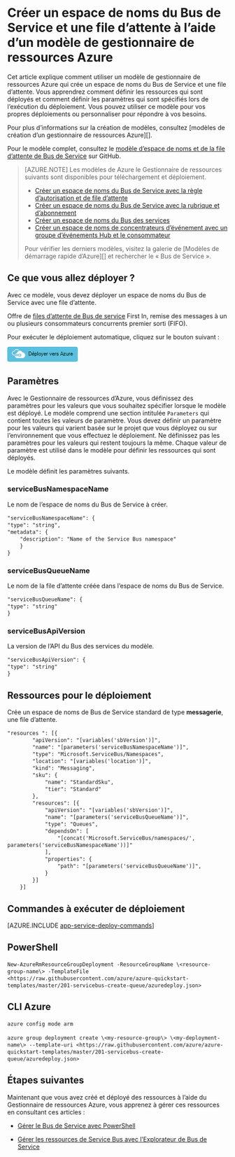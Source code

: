 <properties
    pageTitle="Créer un espace de noms du Bus de Service avec la file d’attente à l’aide d’un modèle de gestionnaire de ressources Azure | Microsoft Azure"
    description="Créer un espace de noms du Bus de Service et une file d’attente à l’aide du modèle de gestionnaire de ressources Azure"
    services="service-bus"
    documentationCenter=".net"
    authors="sethmanheim"
    manager="timlt"
    editor=""/>

<tags
    ms.service="service-bus"
    ms.devlang="tbd"
    ms.topic="article"
    ms.tgt_pltfrm="dotnet"
    ms.workload="na"
    ms.date="10/14/2016"
    ms.author="sethm;shvija"/>

# <a name="create-a-service-bus-namespace-and-a-queue-using-an-azure-resource-manager-template"></a>Créer un espace de noms du Bus de Service et une file d’attente à l’aide d’un modèle de gestionnaire de ressources Azure

Cet article explique comment utiliser un modèle de gestionnaire de ressources Azure qui crée un espace de noms du Bus de Service et une file d’attente. Vous apprendrez comment définir les ressources qui sont déployés et comment définir les paramètres qui sont spécifiés lors de l’exécution du déploiement. Vous pouvez utiliser ce modèle pour vos propres déploiements ou personnaliser pour répondre à vos besoins.

Pour plus d’informations sur la création de modèles, consultez [modèles de création d’un gestionnaire de ressources Azure][].

Pour le modèle complet, consultez le [modèle d’espace de noms et de la file d’attente de Bus de Service][] sur GitHub.

>[AZURE.NOTE] Les modèles de Azure le Gestionnaire de ressources suivants sont disponibles pour téléchargement et déploiement.
>
>-    [Créer un espace de noms du Bus de Service avec la règle d’autorisation et de file d’attente](service-bus-resource-manager-namespace-auth-rule.md)
>-    [Créer un espace de noms du Bus de Service avec la rubrique et d’abonnement](service-bus-resource-manager-namespace-topic.md)
>-    [Créer un espace de noms du Bus des services](service-bus-resource-manager-namespace.md)
>-    [Créer un espace de noms de concentrateurs d’événement avec un groupe d’événements Hub et le consommateur](../event-hubs/event-hubs-resource-manager-namespace-event-hub.md)
>
>Pour vérifier les derniers modèles, visitez la galerie de [Modèles de démarrage rapide d’Azure][] et rechercher le « Bus de Service ».

## <a name="what-will-you-deploy"></a>Ce que vous allez déployer ?

Avec ce modèle, vous devez déployer un espace de noms du Bus de Service avec une file d’attente.

Offre de [files d’attente de Bus de service](service-bus-queues-topics-subscriptions.md#queues) First In, remise des messages à un ou plusieurs consommateurs concurrents premier sorti (FIFO).

Pour exécuter le déploiement automatique, cliquez sur le bouton suivant :

[![Déployer vers Azure](./media/service-bus-resource-manager-namespace-queue/deploybutton.png)](https://portal.azure.com/#create/Microsoft.Template/uri/https%3A%2F%2Fraw.githubusercontent.com%2FAzure%2Fazure-quickstart-templates%2Fmaster%2F201-servicebus-create-queue%2Fazuredeploy.json)

## <a name="parameters"></a>Paramètres

Avec le Gestionnaire de ressources d’Azure, vous définissez des paramètres pour les valeurs que vous souhaitez spécifier lorsque le modèle est déployé. Le modèle comprend une section intitulée `Parameters` qui contient toutes les valeurs de paramètre. Vous devez définir un paramètre pour les valeurs qui varient basée sur le projet que vous déployez ou sur l’environnement que vous effectuez le déploiement. Ne définissez pas les paramètres pour les valeurs qui restent toujours la même. Chaque valeur de paramètre est utilisé dans le modèle pour définir les ressources qui sont déployés.

Le modèle définit les paramètres suivants.

### <a name="servicebusnamespacename"></a>serviceBusNamespaceName

Le nom de l’espace de noms du Bus de Service à créer.

```
"serviceBusNamespaceName": {
"type": "string",
"metadata": { 
    "description": "Name of the Service Bus namespace" 
    }
}
```

### <a name="servicebusqueuename"></a>serviceBusQueueName

Le nom de la file d’attente créée dans l’espace de noms du Bus de Service.

```
"serviceBusQueueName": {
"type": "string"
}
```

### <a name="servicebusapiversion"></a>serviceBusApiVersion

La version de l’API du Bus des services du modèle.

```
"serviceBusApiVersion": {
"type": "string"
}
```

## <a name="resources-to-deploy"></a>Ressources pour le déploiement

Crée un espace de noms de Bus de Service standard de type **messagerie**, une file d’attente.

```
"resources ": [{
        "apiVersion": "[variables('sbVersion')]",
        "name": "[parameters('serviceBusNamespaceName')]",
        "type": "Microsoft.ServiceBus/Namespaces",
        "location": "[variables('location')]",
        "kind": "Messaging",
        "sku": {
            "name": "StandardSku",
            "tier": "Standard"
        },
        "resources": [{
            "apiVersion": "[variables('sbVersion')]",
            "name": "[parameters('serviceBusQueueName')]",
            "type": "Queues",
            "dependsOn": [
                "[concat('Microsoft.ServiceBus/namespaces/', parameters('serviceBusNamespaceName'))]"
            ],
            "properties": {
                "path": "[parameters('serviceBusQueueName')]",
            }
        }]
    }]
```

## <a name="commands-to-run-deployment"></a>Commandes à exécuter de déploiement

[AZURE.INCLUDE [app-service-deploy-commands](../../includes/app-service-deploy-commands.md)]

## <a name="powershell"></a>PowerShell

```
New-AzureRmResourceGroupDeployment -ResourceGroupName \<resource-group-name\> -TemplateFile <https://raw.githubusercontent.com/azure/azure-quickstart-templates/master/201-servicebus-create-queue/azuredeploy.json>
```

## <a name="azure-cli"></a>CLI Azure

```
azure config mode arm

azure group deployment create \<my-resource-group\> \<my-deployment-name\> --template-uri <https://raw.githubusercontent.com/azure/azure-quickstart-templates/master/201-servicebus-create-queue/azuredeploy.json>
```

## <a name="next-steps"></a>Étapes suivantes

Maintenant que vous avez créé et déployé des ressources à l’aide du Gestionnaire de ressources Azure, vous apprenez à gérer ces ressources en consultant ces articles :

- [Gérer le Bus de Service avec PowerShell](service-bus-powershell-how-to-provision.md)
- [Gérer les ressources de Service Bus avec l’Explorateur de Bus de Service](https://code.msdn.microsoft.com/Service-Bus-Explorer-f2abca5a)


  [Création de modèles du Gestionnaire de ressources Azure]: ../resource-group-authoring-templates.md
  [Modèle d’espace de noms et de la file d’attente de Bus de service]: https://github.com/Azure/azure-quickstart-templates/blob/master/201-servicebus-create-queue/
  [Modèles d’Azure Quickstart]: https://azure.microsoft.com/documentation/templates/?term=service+bus
  [Learn more about Service Bus queues]: service-bus-queues-topics-subscriptions.md
  [Using Azure PowerShell with Azure Resource Manager]: ../powershell-azure-resource-manager.md
  [Using the Azure CLI for Mac, Linux, and Windows with Azure Resource Management]: ../xplat-cli-azure-resource-manager.md
